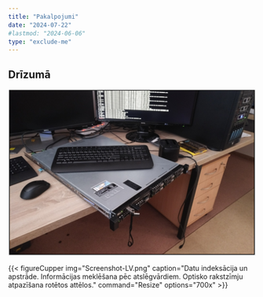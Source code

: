 ```yaml
---
title: "Pakalpojumi"
date: "2024-07-22"
#lastmod: "2024-06-06"
type: "exclude-me"
---
```

## Drīzumā

<center><img src="object.png"></center>

{{< figureCupper
img="Screenshot-LV.png"
caption="Datu indeksācija un apstrāde. Informācijas meklēšana pēc atslēgvārdiem. Optisko rakstzīmju atpazīšana rotētos attēlos."
command="Resize"
options="700x" >}}



